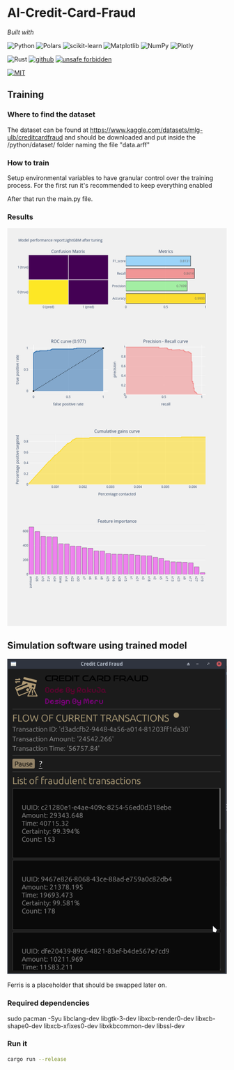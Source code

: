 # AI-Credit-Card-Fraud
_Built with_

![Python](https://img.shields.io/badge/python-3670A0?style=for-the-badge&logo=python&logoColor=ffdd54)
![Polars](https://img.shields.io/badge/polars-0075ff?style=for-the-badge&logo=polars&logoColor=white)
![scikit-learn](https://img.shields.io/badge/scikit--learn-%23F7931E.svg?style=for-the-badge&logo=scikit-learn&logoColor=white)
![Matplotlib](https://img.shields.io/badge/Matplotlib-%23ffffff.svg?style=for-the-badge&logo=Matplotlib&logoColor=black)
![NumPy](https://img.shields.io/badge/numpy-%23013243.svg?style=for-the-badge&logo=numpy&logoColor=white)
![Plotly](https://img.shields.io/badge/Plotly-%233F4F75.svg?style=for-the-badge&logo=plotly&logoColor=white)

![Rust](https://img.shields.io/badge/rust-%23000000.svg?style=for-the-badge&logo=rust&logoColor=white)
[<img alt="github" src="https://img.shields.io/badge/github-emilk/egui-8da0cb?logo=github" height="20">](https://github.com/emilk/egui)
[![unsafe forbidden](https://img.shields.io/badge/unsafe-forbidden-success.svg)](https://github.com/rust-secure-code/safety-dance/)

[![MIT](https://img.shields.io/badge/license-MIT-blue.svg)](https://github.com/emilk/egui/blob/master/LICENSE-MIT)

## Training

### Where to find the dataset

The dataset can be found at https://www.kaggle.com/datasets/mlg-ulb/creditcardfraud
and should be downloaded and put inside the /python/dataset/ folder naming the file "data.arff"

### How to train
Setup environmental variables to have granular control over the training process.
For the first run it's recommended to keep everything enabled

After that run the main.py file.

### Results

![Model training results](python/model/result.png)

## Simulation software using trained model

![Ui](ui.png)

Ferris is a placeholder that should be swapped later on.

### Required dependencies

sudo pacman -Syu libclang-dev libgtk-3-dev libxcb-render0-dev libxcb-shape0-dev libxcb-xfixes0-dev libxkbcommon-dev libssl-dev

### Run it
```bash
cargo run --release
```